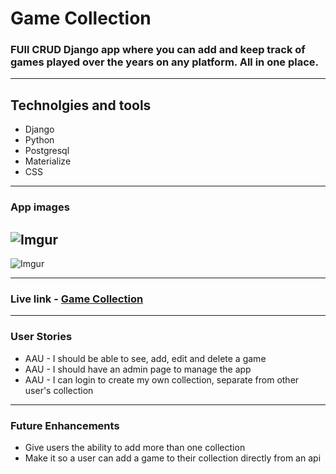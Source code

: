 # Game Collection

### FUll CRUD Django app where you can add and keep track of games played over the years on any platform. All in one place.

---

## Technolgies and tools

  - Django
  - Python
  - Postgresql
  - Materialize
  - CSS
  
---

### App images
  ![Imgur](https://i.imgur.com/LQR0FzV.png)
---
  ![Imgur](https://i.imgur.com/bBe2TkT.png)

---

### Live link - [Game Collection](https://pacific-badlands-47825.herokuapp.com/)

---

### User Stories
  - AAU - I should be able to see, add, edit and delete a game
  - AAU - I should have an admin page to manage the app
  - AAU - I can login to create my own collection, separate from other user's collection
  
---

### Future Enhancements
  - Give users the ability to add more than one collection
  - Make it so a user can add a game to their collection directly from an api

